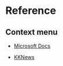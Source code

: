 # Reference

## Context menu
* [Microsoft Docs](https://docs.microsoft.com/en-us/windows/win32/shell/context-menu-handlers)

* [KKNews](https://kknews.cc/zh-tw/tech/p8v9362.html)
